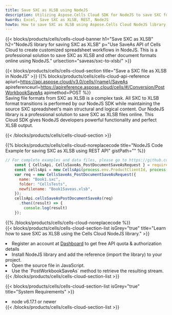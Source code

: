 ```yaml
---
title: Save SXC as XLSB using NodeJS 
description: Utilizing Aspose.Cells Cloud SDK for NodeJS to save SXC format file as XLSB format file. 
kwords: Excel, Save SXC as XLSB, REST, NodeJS
howto: How to save SXC as XLSB using Aspose.Cells Cloud NodeJS library.
---
```



{{< blocks/products/cells/cells-cloud-banner h1="Save SXC as XLSB" h2="NodeJS library for saving SXC as XLSB" p="Use SaveAs API of Cells Cloud to create customized spreadsheet workflows in NodeJS. This is a professional solution to save SXC as XLSB and other document formats online using NodeJS." urlsection="saveas/sxc-to-xlsb/" >}}

{{< blocks/products/cells/cells-cloud-section  title="Save a SXC file as XLSB in NodeJS" >}}
{{% blocks/products/cells/cells-cloud-api-reference  apiurl=https://api.aspose.cloud/v3.0/cells/{name}/SaveAs  apireferenceurl=https://apireference.aspose.cloud/cells/#/Conversion/PostWorkbookSaveAs  apimethod=POST %}}
<br/>
Saving file formats from SXC as XLSB is a complex task. All SXC to XLSB format transitions is performed by our NodeJS SDK while maintaining the source SXC spreadsheet's main structural and logical content. Our NodeJS library is a professional solution to save SXC as XLSB files online. This Cloud SDK gives NodeJS developers powerful functionality and perfect XLSB output.

{{< /blocks/products/cells/cells-cloud-section >}}

{{% blocks/products/cells/cells-cloud-noreplacecode title="NodeJS Code Example for saving SXC as XLSB using REST API" gistPath="" %}}
  
```js
// For complete examples and data files, please go to https://github.com/aspose-cells-cloud/aspose-cells-cloud-node/
    const { CellsApi, CellsSaveAs_PostDocumentSaveAsRequest } = require("asposecellscloud");
    const cellsApi = new CellsApi(process.env.ProductClientId, process.env.ProductClientSecret);
    var req = new CellsSaveAs_PostDocumentSaveAsRequest({
      name: "Book1.sxc",
      folder: "CellsTests",
      newfilename: "Book1Saveas.xlsb",
    });
    cellsApi.cellsSaveAsPostDocumentSaveAs(req)
      .then((result) => {
        console.log(result)
    });
```
  
{{% /blocks/products/cells/cells-cloud-noreplacecode  %}}
<br/>
{{< blocks/products/cells/cells-cloud-section-list isGrey="true"  title="Learn how to save SXC as XLSB using the Cells Cloud NodeJS library." >}}
<li>Register an account at <a href="https://dashboard.aspose.cloud/">Dashboard</a> to get free API quota & authorization details</li>
<li>Install NodeJS library and add the reference (import the library) to your project.</li>
<li>Open the source file in JavaScript.</li>
<li>Use the `PostWorkbookSaveAs` method to retrieve the resulting stream.</li>
{{< /blocks/products/cells/cells-cloud-section-list >}}

{{< blocks/products/cells/cells-cloud-section-list isGrey="true"  title="System Requirements" >}}
<li>node v6.17.1 or newer</li>
{{< /blocks/products/cells/cells-cloud-section-list >}}
